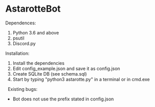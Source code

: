 # AstarotteBot

Dependences:
1. Python 3.6 and above
1. psutil
2. Discord.py 
&nbsp;

Installation:
1. Install the dependencies
2. Edit config_example.json and save it as config.json
3. Create SQLite DB (see schema.sql)
4. Start by typing "python3 astarotte.py" in a terminal or in cmd.exe

&nbsp;
Existing bugs:
- Bot does not use the prefix stated in config.json

